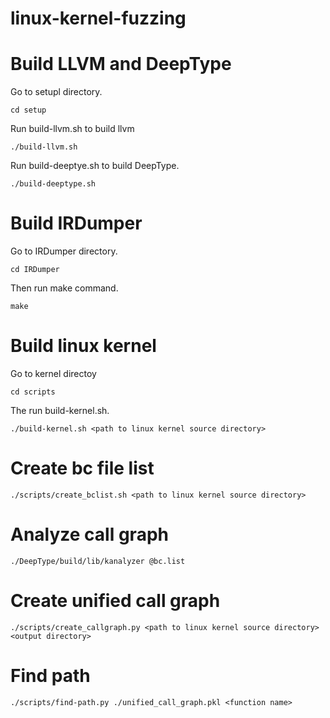 # linux-kernel-fuzzing

# Build LLVM and DeepType

Go to setupl directory.

```
cd setup
```

Run build-llvm.sh to build llvm

```
./build-llvm.sh
```

Run build-deeptye.sh to build DeepType.

```
./build-deeptype.sh
```

# Build IRDumper

Go to IRDumper directory.

```
cd IRDumper
```

Then run make command.

```
make
```

# Build linux kernel

Go to kernel directoy

```
cd scripts
```

The run build-kernel.sh.

```
./build-kernel.sh <path to linux kernel source directory>
```

# Create bc file list
```
./scripts/create_bclist.sh <path to linux kernel source directory>
```

# Analyze call graph

```
./DeepType/build/lib/kanalyzer @bc.list
```

# Create unified call graph

```
./scripts/create_callgraph.py <path to linux kernel source directory> <output directory>
```

# Find path

```
./scripts/find-path.py ./unified_call_graph.pkl <function name>
```
